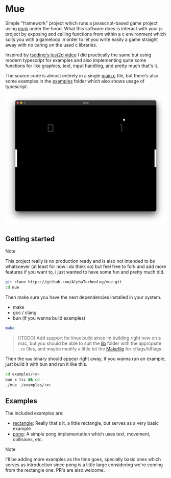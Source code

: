 # Mue

Simple "framework" project which runs a javascript-based game project using
[mujs](https://mujs.com/) under the hood. What this software does is interact with your
js project by exposing and calling functions from within a c environment which suits you with
a gameloop in order to let you write easily a game straight away with no caring on the used c libraries.

Inspired by [tsoding's lust2d video](https://www.youtube.com/watch?v=4kuxeEnFVYw&t=595s&ab_channel=TsodingDaily)
I did practically the same but using modern typescript for examples and also implementing quite some
functions for like graphics, text, input handling, and pretty much that's it.

The source code is almost entirely in a single [main.c](../src/main.c) file, but there's also
some examples in the [examples](../examples) folder which also shows usage of typescript.

![demonstration](./assets/pong.jpeg)

## Getting started

> [!NOTE]
> This project really is no production ready and is also not intended to be whatsoever (at least for now i do think so)
> but feel free to fork and add more features if you want to, i just wanted to have some fun and pretty much did.

```sh
git clone https://github.com/AlphaTechnolog/mue.git
cd mue
```

Then make sure you have the next dependencies installed in your system.

- make
- gcc / clang
- bun (if you wanna build examples)

```sh
make
```

> [!TODO]
> Add support for linux build since im building right now on a mac, but you should be able to suit
> the [lib](../lib) folder with the appropiate `.so` files, and maybe modify a little bit the [Makefile](../Makefile)
> for cflags/ldflags.

Then the `mue` binary should appear right away, if you wanna run an example, just build it with
bun and run it like this.

```sh
cd examples/<x>
bun x tsc && cd -
./mue ./examples/<x>
```

## Examples

The included examples are:

- [rectangle](../examples/rectangle): Really that's it, a little rectangle, but serves as a very basic example
- [pong](../examples/pong): A simple pong implementation which uses text, movement, collisions, etc.

> [!NOTE]
> I'll be adding more examples as the time goes, specially basic ones which serves as introduction since
> pong is a little large considering we're coming from the rectangle one. PR's are also welcome.
